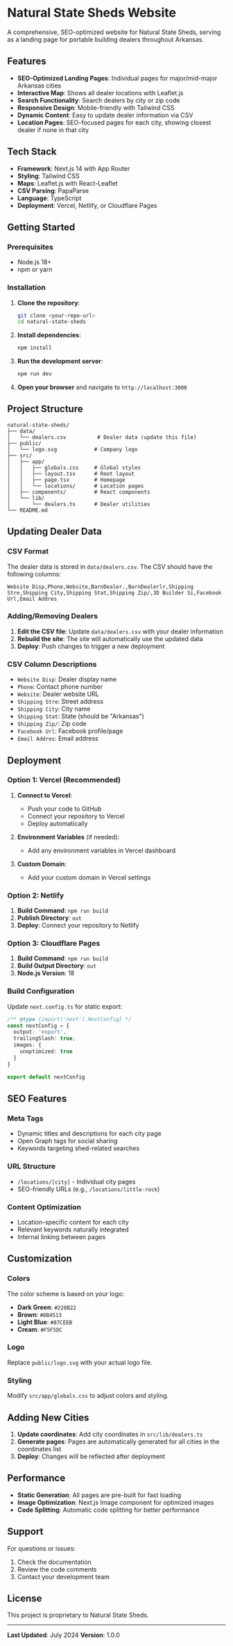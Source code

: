# Natural State Sheds Website

A comprehensive, SEO-optimized website for Natural State Sheds, serving as a landing page for portable building dealers throughout Arkansas.

## Features

- **SEO-Optimized Landing Pages**: Individual pages for major/mid-major Arkansas cities
- **Interactive Map**: Shows all dealer locations with Leaflet.js
- **Search Functionality**: Search dealers by city or zip code
- **Responsive Design**: Mobile-friendly with Tailwind CSS
- **Dynamic Content**: Easy to update dealer information via CSV
- **Location Pages**: SEO-focused pages for each city, showing closest dealer if none in that city

## Tech Stack

- **Framework**: Next.js 14 with App Router
- **Styling**: Tailwind CSS
- **Maps**: Leaflet.js with React-Leaflet
- **CSV Parsing**: PapaParse
- **Language**: TypeScript
- **Deployment**: Vercel, Netlify, or Cloudflare Pages

## Getting Started

### Prerequisites

- Node.js 18+ 
- npm or yarn

### Installation

1. **Clone the repository**:
   ```bash
   git clone <your-repo-url>
   cd natural-state-sheds
   ```

2. **Install dependencies**:
   ```bash
   npm install
   ```

3. **Run the development server**:
   ```bash
   npm run dev
   ```

4. **Open your browser** and navigate to `http://localhost:3000`

## Project Structure

```
natural-state-sheds/
├── data/
│   └── dealers.csv          # Dealer data (update this file)
├── public/
│   └── logo.svg            # Company logo
├── src/
│   ├── app/
│   │   ├── globals.css     # Global styles
│   │   ├── layout.tsx      # Root layout
│   │   ├── page.tsx        # Homepage
│   │   └── locations/      # Location pages
│   ├── components/         # React components
│   └── lib/
│       └── dealers.ts      # Dealer utilities
└── README.md
```

## Updating Dealer Data

### CSV Format

The dealer data is stored in `data/dealers.csv`. The CSV should have the following columns:

```csv
Website Disp,Phone,Website,BarnDealer.,BarnDealerlr,Shipping Stre,Shipping City,Shipping Stat,Shipping Zip/,3D Builder Si,Facebook Url,Email Addres
```

### Adding/Removing Dealers

1. **Edit the CSV file**: Update `data/dealers.csv` with your dealer information
2. **Rebuild the site**: The site will automatically use the updated data
3. **Deploy**: Push changes to trigger a new deployment

### CSV Column Descriptions

- `Website Disp`: Dealer display name
- `Phone`: Contact phone number
- `Website`: Dealer website URL
- `Shipping Stre`: Street address
- `Shipping City`: City name
- `Shipping Stat`: State (should be "Arkansas")
- `Shipping Zip/`: Zip code
- `Facebook Url`: Facebook profile/page
- `Email Addres`: Email address

## Deployment

### Option 1: Vercel (Recommended)

1. **Connect to Vercel**:
   - Push your code to GitHub
   - Connect your repository to Vercel
   - Deploy automatically

2. **Environment Variables** (if needed):
   - Add any environment variables in Vercel dashboard

3. **Custom Domain**:
   - Add your custom domain in Vercel settings

### Option 2: Netlify

1. **Build Command**: `npm run build`
2. **Publish Directory**: `out`
3. **Deploy**: Connect your repository to Netlify

### Option 3: Cloudflare Pages

1. **Build Command**: `npm run build`
2. **Build Output Directory**: `out`
3. **Node.js Version**: 18

### Build Configuration

Update `next.config.ts` for static export:

```typescript
/** @type {import('next').NextConfig} */
const nextConfig = {
  output: 'export',
  trailingSlash: true,
  images: {
    unoptimized: true
  }
}

export default nextConfig
```

## SEO Features

### Meta Tags
- Dynamic titles and descriptions for each city page
- Open Graph tags for social sharing
- Keywords targeting shed-related searches

### URL Structure
- `/locations/[city]` - Individual city pages
- SEO-friendly URLs (e.g., `/locations/little-rock`)

### Content Optimization
- Location-specific content for each city
- Relevant keywords naturally integrated
- Internal linking between pages

## Customization

### Colors
The color scheme is based on your logo:
- **Dark Green**: `#228B22`
- **Brown**: `#8B4513`
- **Light Blue**: `#87CEEB`
- **Cream**: `#F5F5DC`

### Logo
Replace `public/logo.svg` with your actual logo file.

### Styling
Modify `src/app/globals.css` to adjust colors and styling.

## Adding New Cities

1. **Update coordinates**: Add city coordinates in `src/lib/dealers.ts`
2. **Generate pages**: Pages are automatically generated for all cities in the coordinates list
3. **Deploy**: Changes will be reflected after deployment

## Performance

- **Static Generation**: All pages are pre-built for fast loading
- **Image Optimization**: Next.js Image component for optimized images
- **Code Splitting**: Automatic code splitting for better performance

## Support

For questions or issues:
1. Check the documentation
2. Review the code comments
3. Contact your development team

## License

This project is proprietary to Natural State Sheds.

---

**Last Updated**: July 2024
**Version**: 1.0.0
